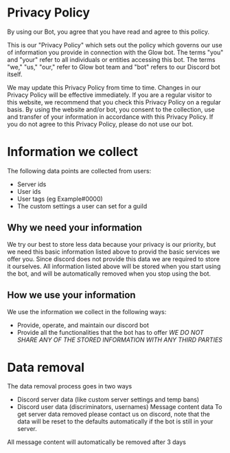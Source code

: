 # Privacy Policy 
By using our Bot, you agree that you have read and agree to this policy.

This is our "Privacy Policy" which sets out the policy which governs our use of information you provide in connection with the Glow bot. 
The terms "you" and "your" refer to all individuals or entities accessing this bot. 
The terms "we," "us," "our," refer to Glow bot team and "bot" refers to our Discord bot itself.

We may update this Privacy Policy from time to time. Changes in our Privacy Policy will be effective immediately. If you are a regular visitor to this website, we recommend that you check this Privacy Policy on a regular basis. By using the website and/or bot, you consent to the collection, use and transfer of your information in accordance with this Privacy Policy. If you do not agree to this Privacy Policy, please do not use our bot.

# Information we collect
The following data points are collected from users:
- Server ids
- User ids
- User tags (eg Example#0000)
- The custom settings a user can set for a guild

## Why we need your information
We try our best to store less data because your privacy is our priority, but we need this basic information listed above to provid the basic services we offer you.
Since discord does not provide this data we are required to store it ourselves. All information listed above will be stored when you start using the bot, and will be automatically removed when you stop using the bot.

## How we use your information 
We use the information we collect in the following ways:
- Provide, operate, and maintain our discord bot
- Provide all the functionalities that the bot has to offer
*WE DO NOT SHARE ANY OF THE STORED INFORMATION WITH ANY THIRD PARTIES*

# Data removal
The data removal process goes in two ways

- Discord server data (like custom server settings and temp bans)
- Discord user data (discriminators, usernames)
Message content data
To get server data removed please contact us on discord, note that the data will be reset to the defaults automatically if the bot is still in your server.

All message content will automatically be removed after 3 days
